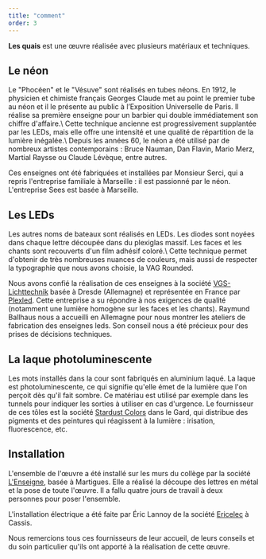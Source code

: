 ```yaml
---
title: "comment"
order: 3
---
```


**Les quais** est une œuvre réalisée avec plusieurs matériaux et techniques.

Le néon
----------------------

Le "Phocéen" et le "Vésuve" sont réalisés en tubes néons. En 1912, le physicien et chimiste français Georges Claude met au point le premier tube au néon et il le présente au public à l’Exposition Universelle de Paris. Il réalise sa première enseigne pour un barbier qui double immédiatement son chiffre d'affaire.\\
Cette technique ancienne est progressivement supplantée par les LEDs, mais elle offre une intensité et une qualité de répartition de la lumière inégalée.\\
Depuis les années 60, le néon a été utilisé par de nombreux artistes contemporains&nbsp;: Bruce Nauman, Dan Flavin, Mario Merz, Martial Raysse ou Claude Lévèque, entre autres.

Ces enseignes ont été fabriquées et installées par Monsieur Serci, qui a repris l'entreprise familiale à Marseille&nbsp;: il est passionné par le néon. L'entreprise Sees est basée à Marseille.

Les LEDs
----------------------

Les autres noms de bateaux sont réalisés en LEDs. Les diodes sont noyées dans chaque lettre découpée dans du plexiglas massif. Les faces et les chants sont recouverts d'un film adhésif coloré.\\
Cette technique permet d'obtenir de très nombreuses nuances de couleurs, mais aussi de respecter la typographie que nous avons choisie, la VAG Rounded.

Nous avons confié la réalisation de ces enseignes à la société [VGS-Lichttechnik](http://www.vgs-leuchttechnik.de) basée à Dresde (Allemagne) et représentée en France par [Plexled](http://www.plexled.fr). Cette entreprise a su répondre à nos exigences de qualité (notamment une lumière homogène sur les faces et les chants). Raymund Ballhaus nous a accueilli en Allemagne pour nous montrer les ateliers de fabrication des enseignes leds. Son conseil nous a été précieux pour des prises de décisions techniques.

La laque photoluminescente
----------------------

Les mots installés dans la cour sont fabriqués en aluminium laqué. La laque est photoluminescente, ce qui signifie qu'elle émet de la lumière que l'on perçoit dès qu'il fait sombre. Ce matériau est utilisé par exemple dans les tunnels pour indiquer les sorties à utiliser en cas d'urgence. Le fournisseur de ces tôles est la société [Stardust Colors](http://www.stardustcolors.com) dans le Gard, qui distribue des pigments et des peintures qui réagissent à la lumière&nbsp;: irisation, fluorescence, etc.

Installation
----------------------

L'ensemble de l'œuvre a été installé sur les murs du collège par la société [L'Enseigne](http://www.lenseigne.fr), basée à Martigues. Elle a réalisé la découpe des lettres en métal et la pose de toute l'œuvre. Il a fallu quatre jours de travail à deux personnes pour poser l'ensemble.

L'installation électrique a été faite par Éric Lannoy de la société [Ericelec](http://www.ericelec13.com) à Cassis.

Nous remercions tous ces fournisseurs de leur accueil, de leurs conseils et du soin particulier qu'ils ont apporté à la réalisation de cette œuvre.
